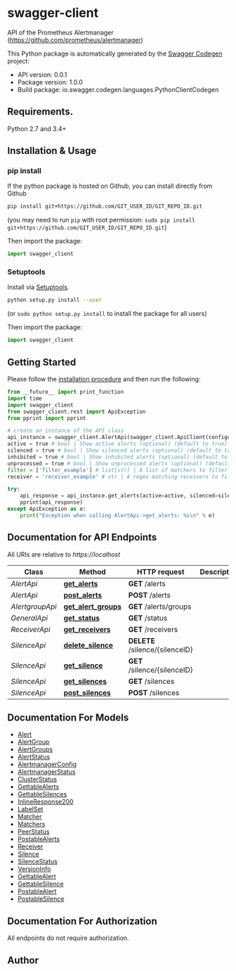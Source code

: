 # swagger-client
API of the Prometheus Alertmanager (https://github.com/prometheus/alertmanager)

This Python package is automatically generated by the [Swagger Codegen](https://github.com/swagger-api/swagger-codegen) project:

- API version: 0.0.1
- Package version: 1.0.0
- Build package: io.swagger.codegen.languages.PythonClientCodegen

## Requirements.

Python 2.7 and 3.4+

## Installation & Usage
### pip install

If the python package is hosted on Github, you can install directly from Github

```sh
pip install git+https://github.com/GIT_USER_ID/GIT_REPO_ID.git
```
(you may need to run `pip` with root permission: `sudo pip install git+https://github.com/GIT_USER_ID/GIT_REPO_ID.git`)

Then import the package:
```python
import swagger_client 
```

### Setuptools

Install via [Setuptools](http://pypi.python.org/pypi/setuptools).

```sh
python setup.py install --user
```
(or `sudo python setup.py install` to install the package for all users)

Then import the package:
```python
import swagger_client
```

## Getting Started

Please follow the [installation procedure](#installation--usage) and then run the following:

```python
from __future__ import print_function
import time
import swagger_client
from swagger_client.rest import ApiException
from pprint import pprint

# create an instance of the API class
api_instance = swagger_client.AlertApi(swagger_client.ApiClient(configuration))
active = true # bool | Show active alerts (optional) (default to true)
silenced = true # bool | Show silenced alerts (optional) (default to true)
inhibited = true # bool | Show inhibited alerts (optional) (default to true)
unprocessed = true # bool | Show unprocessed alerts (optional) (default to true)
filter = ['filter_example'] # list[str] | A list of matchers to filter alerts by (optional)
receiver = 'receiver_example' # str | A regex matching receivers to filter alerts by (optional)

try:
    api_response = api_instance.get_alerts(active=active, silenced=silenced, inhibited=inhibited, unprocessed=unprocessed, filter=filter, receiver=receiver)
    pprint(api_response)
except ApiException as e:
    print("Exception when calling AlertApi->get_alerts: %s\n" % e)

```

## Documentation for API Endpoints

All URIs are relative to *https://localhost*

Class | Method | HTTP request | Description
------------ | ------------- | ------------- | -------------
*AlertApi* | [**get_alerts**](docs/AlertApi.md#get_alerts) | **GET** /alerts | 
*AlertApi* | [**post_alerts**](docs/AlertApi.md#post_alerts) | **POST** /alerts | 
*AlertgroupApi* | [**get_alert_groups**](docs/AlertgroupApi.md#get_alert_groups) | **GET** /alerts/groups | 
*GeneralApi* | [**get_status**](docs/GeneralApi.md#get_status) | **GET** /status | 
*ReceiverApi* | [**get_receivers**](docs/ReceiverApi.md#get_receivers) | **GET** /receivers | 
*SilenceApi* | [**delete_silence**](docs/SilenceApi.md#delete_silence) | **DELETE** /silence/{silenceID} | 
*SilenceApi* | [**get_silence**](docs/SilenceApi.md#get_silence) | **GET** /silence/{silenceID} | 
*SilenceApi* | [**get_silences**](docs/SilenceApi.md#get_silences) | **GET** /silences | 
*SilenceApi* | [**post_silences**](docs/SilenceApi.md#post_silences) | **POST** /silences | 


## Documentation For Models

 - [Alert](docs/Alert.md)
 - [AlertGroup](docs/AlertGroup.md)
 - [AlertGroups](docs/AlertGroups.md)
 - [AlertStatus](docs/AlertStatus.md)
 - [AlertmanagerConfig](docs/AlertmanagerConfig.md)
 - [AlertmanagerStatus](docs/AlertmanagerStatus.md)
 - [ClusterStatus](docs/ClusterStatus.md)
 - [GettableAlerts](docs/GettableAlerts.md)
 - [GettableSilences](docs/GettableSilences.md)
 - [InlineResponse200](docs/InlineResponse200.md)
 - [LabelSet](docs/LabelSet.md)
 - [Matcher](docs/Matcher.md)
 - [Matchers](docs/Matchers.md)
 - [PeerStatus](docs/PeerStatus.md)
 - [PostableAlerts](docs/PostableAlerts.md)
 - [Receiver](docs/Receiver.md)
 - [Silence](docs/Silence.md)
 - [SilenceStatus](docs/SilenceStatus.md)
 - [VersionInfo](docs/VersionInfo.md)
 - [GettableAlert](docs/GettableAlert.md)
 - [GettableSilence](docs/GettableSilence.md)
 - [PostableAlert](docs/PostableAlert.md)
 - [PostableSilence](docs/PostableSilence.md)


## Documentation For Authorization

 All endpoints do not require authorization.


## Author




